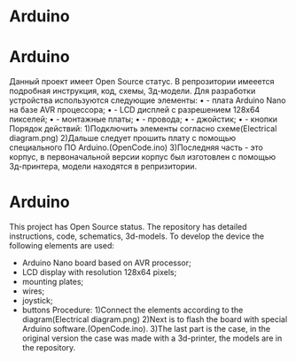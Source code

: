 # Arduino
# Arduino
Данный проект имеет Open Source статус. В репрозитории имееется подробная инструкция, код, схемы, 3д-модели.
Для разработки устройства 
используются следующие элементы:
• - плата Arduino Nano на базе AVR 
процессора;
• - LCD дисплей с разрешением 
128x64 пикселей;
• - монтажные платы;
• - провода;
• - джойстик;
• - кнопки
Порядок действий:
1)Подключить элементы согласно схеме(Electrical diagram.png)
2)Дальше следует прошить плату с помощью специального ПО Arduino.(OpenCode.ino)
3)Последняя часть - это корпус, в первоначальной версии корпус был изготовлен с помощью 3д-принтера, модели находятся в репризитории.

# Arduino
This project has Open Source status. The repository has detailed instructions, code, schematics, 3d-models.
To develop the device 
the following elements are used:
- Arduino Nano board based on AVR 
processor;
- LCD display with resolution 
128x64 pixels;
- mounting plates;
- wires;
- joystick;
- buttons
Procedure:
1)Connect the elements according to the diagram(Electrical diagram.png)
2)Next is to flash the board with special Arduino software.(OpenCode.ino).
3)The last part is the case, in the original version the case was made with a 3d-printer, the models are in the repository.
